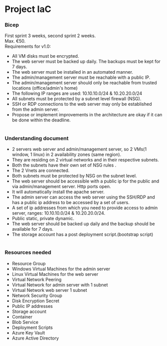 # Project IaC
### Bicep

First sprint 3 weeks, second sprint 2 weeks.\
Max. €50.\
Requirements for v1.0:
- All VM disks must be encrypted.
- The web server must be backed up daily. The backups must be kept for 7 days.
- The web server must be installed in an automated manner.
- The admin/management server must be reachable with a public IP.
- The admin/management server should only be reachable from trusted locations (office/admin's home)
- The following IP ranges are used: 10.10.10.0/24 & 10.20.20.0/24
- All subnets must be protected by a subnet level firewall (NSG).
- SSH or RDP connections to the web server may only be established from the admin server.
- Propose or implement improvements in the architecture are okay if it can be done within the deadline.

#
### Understanding document
- 2 servers web server and admin/management server, so 2 VMs(1 window, 1 linux) in 2 availability zones (same region).
- They are residing on 2 virtual networks and in their respective subnets. 
- Both the subnets have their own set of NSG rules . 
- The 2 Vnets are connected.
- Both subnets must be protected by NSG on the subnet level. 
- The web server should be accessible with a public ip for the public and via admin/management server. Http ports open. 
- It will automatically install the apache server.
- The admin server can access the web server using the SSH/RDP and has a public ip address to be accessed by a set of users. 
- A set of ip addresses from which you need to provide access to admin server, ranges: 10.10.10.0/24 & 10.20.20.0/24. 
- Public static, private dynamic.
- The web server should be backed up daily and the backup should be available for 7 days.
- The storage account has a post deployment script.(bootstrap script)

#
### Resources needed
- Resource Group
- Windows Virtual Machines for the admin server
- Linux Virtual Machines for the web server
- Virtual Network Peering
- Virtual Network for admin server with 1 subnet
- Virtual Network web server 1 subnet
- Network Security Group
- Disk Encryption Secret
- Public IP addresses
- Storage account  
- Container
- Blob Service
- Deployment Scripts
- Azure Key Vault
- Azure Active Directory
